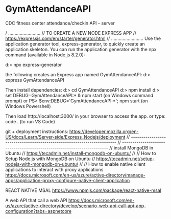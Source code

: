 # GymAttendanceAPI
CDC fitness center attendance/checkin API - server

/ .........................
// TO CREATE A NEW NODE EXPRESS APP
// https://expressjs.com/en/starter/generator.html
// .........................
 Use the application generator tool, express-generator, to quickly create an application skeleton.
 You can run the application generator with the npx command (available in Node.js 8.2.0):

  d:> npx express-generator
  
 the following creates an Express app named GymAttendanceAPI:
  d:> express GymAttendanceAPI

 Then install dependencies:
  d:> cd GymAttendanceAPI
  d:> npm install
  d:> set DEBUG=GymAttendanceAPI:* & npm start  (on Windows command prompt)
 or
  PS> $env:DEBUG='GymAttendanceAPI:*'; npm start    (on Windows Powershell)

  Then load http://localhost:3000/ in your browser to access the app.
  or type:  code .   (to run VS Code)

 git + deployment instructions: https://developer.mozilla.org/en-US/docs/Learn/Server-side/Express_Nodejs/deployment
// -----------------------------------------------------------------------
// -----------------------------------------------------------------------
// install MongoDB in Ubuntu
// https://tecadmin.net/install-mongodb-on-ubuntu/
//
// How to Setup Node.js with MongoDB on Ubuntu
//  https://tecadmin.net/setup-nodejs-with-mongodb-on-ubuntu/
//
//
How to enable native client applications to interact with proxy applications
https://docs.microsoft.com/en-us/azure/active-directory/manage-apps/application-proxy-configure-native-client-application

REACT NATIVE MSAL
https://www.npmjs.com/package/react-native-msal

A web API that call a web API
https://docs.microsoft.com/en-us/azure/active-directory/develop/scenario-web-api-call-api-app-configuration?tabs=aspnetcore

